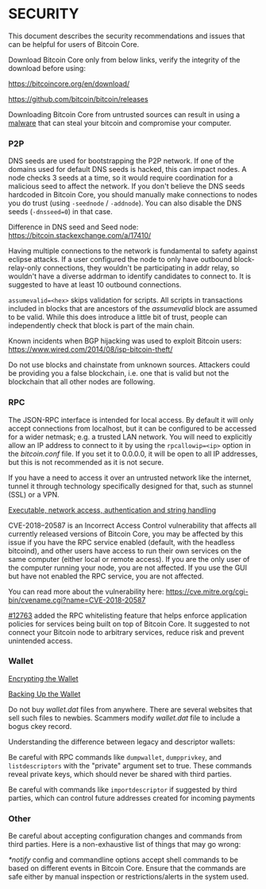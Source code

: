 # SECURITY

This document describes the security recommendations and issues that can be helpful for users of Bitcoin Core.


Download Bitcoin Core only from below links, verify the integrity of the download before using:

https://bitcoincore.org/en/download/

https://github.com/bitcoin/bitcoin/releases

Downloading Bitcoin Core from untrusted sources can result in using a [malware](https://bitcoin.stackexchange.com/a/107738/) that can steal your bitcoin and compromise your computer.

### P2P

DNS seeds are used for bootstrapping the P2P network. If one of the domains used for default DNS seeds is hacked, this can impact nodes. A node checks 3 seeds at a time, so it would require coordination for a malicious seed to affect the network. If you don't believe the DNS seeds hardcoded in Bitcoin Core, you should manually make connections to nodes you do trust (using `-seednode` / `-addnode`). You can also disable the DNS seeds (`-dnsseed=0`) in that case.

Difference in DNS seed and Seed node: https://bitcoin.stackexchange.com/a/17410/

Having multiple connections to the network is fundamental to safety against eclipse attacks. If a user configured the node to only have outbound block-relay-only connections, they wouldn't be participating in addr relay, so wouldn't have a diverse addrman to identify candidates to connect to. It is suggested to have at least 10 outbound connections.

`assumevalid=<hex>` skips validation for scripts. All scripts in transactions included in blocks that are ancestors of the _assumevalid_ block are assumed to be valid. While this does introduce a little bit of trust, people can independently check that block is part of the main chain.

Known incidents when BGP hijacking was used to exploit Bitcoin users: https://www.wired.com/2014/08/isp-bitcoin-theft/

Do not use blocks and chainstate from unknown sources. Attackers could be providing you a false blockchain, i.e. one that is valid but not the blockchain that all other nodes are following.

### RPC

The JSON-RPC interface is intended for local access. By default it will only accept connections from localhost, but it can be configured to be accessed for a wider netmask; e.g. a trusted LAN network. You will need to explicitly allow an IP address to connect to it by using the `rpcallowip=<ip>` option in the _bitcoin.conf_ file. If you set it to 0.0.0.0, it will be open to all IP addresses, but this is not recommended as it is not secure.

If you have a need to access it over an untrusted network like the internet, tunnel it through technology specifically designed for that, such as stunnel (SSL) or a VPN.

[Executable, network access, authentication and string handling](/doc/json-rpc-interface.md#security)

CVE-2018–20587 is an Incorrect Access Control vulnerability that affects all currently released versions of Bitcoin Core, you may be affected by this issue if you have the RPC service enabled (default, with the headless bitcoind), and other users have access to run their own services on the same computer (either local or remote access). If you are the only user of the computer running your node, you are not affected. If you use the GUI but have not enabled the RPC service, you are not affected.

You can read more about the vulnerability here: https://cve.mitre.org/cgi-bin/cvename.cgi?name=CVE-2018-20587

[#12763](https://github.com/bitcoin/bitcoin/pull/12763) added the RPC whitelisting feature that helps enforce application policies for services being built on top of Bitcoin Core. It suggested to not connect your Bitcoin node to arbitrary services, reduce risk and prevent unintended access.

### Wallet

[Encrypting the Wallet](/doc/managing-wallets.md#encrypting-the-wallet)

[Backing Up the Wallet](/doc/managing-wallets.md#backing-up-the-wallet)

Do not buy _wallet.dat_ files from anywhere. There are several websites that sell such files to newbies. Scammers modify _wallet.dat_ file to include a bogus ckey record.

Understanding the difference between legacy and descriptor wallets:

Be careful with RPC commands like `dumpwallet`, `dumpprivkey`, and `listdescriptors` with the "private" argument set to true. These commands reveal private keys, which should never be shared with third parties.

Be careful with commands like `importdescriptor` if suggested by third parties, which can control future addresses created for incoming payments


### Other

Be careful about accepting configuration changes and commands from third parties. Here is a non-exhaustive list of things that may go wrong:

_*notify_ config and commandline options accept shell commands to be based on different events in Bitcoin Core. Ensure that the commands are safe either by manual inspection or restrictions/alerts in the system used.
